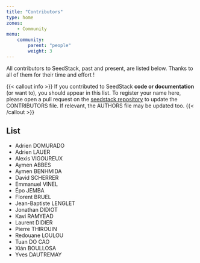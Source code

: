 ```yaml
---
title: "Contributors"
type: home
zones:
    - Community
menu:
    community:
        parent: "people"
        weight: 3
---
```


All contributors to SeedStack, past and present, are listed below. Thanks to all of them for their time and effort !<!--more--> 

{{< callout info >}}
If you contributed to SeedStack **code or documentation** (or want to), you should appear in this list. To register your 
name here, please open a pull request on the [seedstack repository](https://github.com/seedstack/seedstack) to update the 
CONTRIBUTORS file. If relevant, the AUTHORS file may be updated too.
{{< /callout >}}

## List

* Adrien DOMURADO
* Adrien LAUER
* Alexis VIGOUREUX
* Aymen ABBES
* Aymen BENHMIDA
* David SCHERRER
* Emmanuel VINEL
* Épo JEMBA
* Florent BRUEL
* Jean-Baptiste LENGLET
* Jonathan DIDIOT
* Kavi RAMYEAD
* Laurent DIDIER
* Pierre THIROUIN
* Redouane LOULOU
* Tuan DO CAO
* Xián BOULLOSA
* Yves DAUTREMAY
